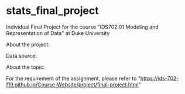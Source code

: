 # stats_final_project
Individual Final Project for the course "IDS702.01 Modeling and Representation of Data" at Duke University

About the project:

Data source:

About the topic:



For the requirement of the assignment, please refer to "https://ids-702-f19.github.io/Course-Website/project/final-project.html"


